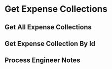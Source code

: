 # Get Expense Collections

## Get All Expense Collections

<api-endpoint openapi-path="../openapi.yaml" endpoint="/api/expenseCollection" method="GET"/>

## Get Expense Collection By Id

<api-endpoint openapi-path="../openapi.yaml" endpoint="/api/expenseCollection/{id}" method="GET"/>

## Process Engineer Notes